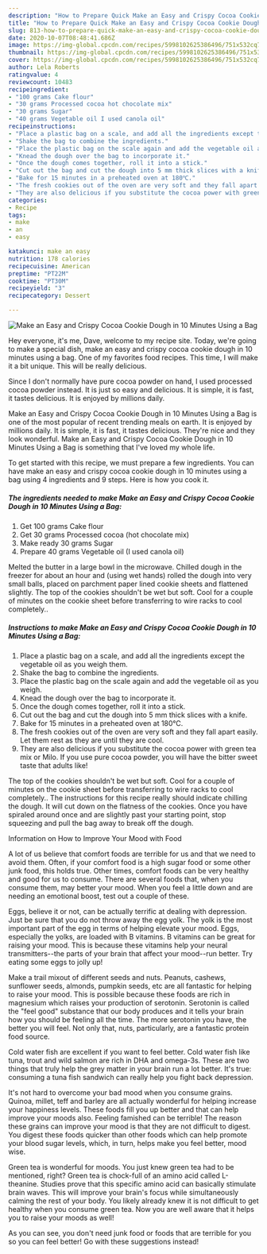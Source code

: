 ```yaml
---
description: "How to Prepare Quick Make an Easy and Crispy Cocoa Cookie Dough in 10 Minutes Using a Bag"
title: "How to Prepare Quick Make an Easy and Crispy Cocoa Cookie Dough in 10 Minutes Using a Bag"
slug: 813-how-to-prepare-quick-make-an-easy-and-crispy-cocoa-cookie-dough-in-10-minutes-using-a-bag
date: 2020-10-07T08:48:41.686Z
image: https://img-global.cpcdn.com/recipes/5998102625386496/751x532cq70/make-an-easy-and-crispy-cocoa-cookie-dough-in-10-minutes-using-a-bag-recipe-main-photo.jpg
thumbnail: https://img-global.cpcdn.com/recipes/5998102625386496/751x532cq70/make-an-easy-and-crispy-cocoa-cookie-dough-in-10-minutes-using-a-bag-recipe-main-photo.jpg
cover: https://img-global.cpcdn.com/recipes/5998102625386496/751x532cq70/make-an-easy-and-crispy-cocoa-cookie-dough-in-10-minutes-using-a-bag-recipe-main-photo.jpg
author: Lela Roberts
ratingvalue: 4
reviewcount: 10483
recipeingredient:
- "100 grams Cake flour"
- "30 grams Processed cocoa hot chocolate mix"
- "30 grams Sugar"
- "40 grams Vegetable oil I used canola oil"
recipeinstructions:
- "Place a plastic bag on a scale, and add all the ingredients except the vegetable oil as you weigh them."
- "Shake the bag to combine the ingredients."
- "Place the plastic bag on the scale again and add the vegetable oil as you weigh."
- "Knead the dough over the bag to incorporate it."
- "Once the dough comes together, roll it into a stick."
- "Cut out the bag and cut the dough into 5 mm thick slices with a knife."
- "Bake for 15 minutes in a preheated oven at 180℃."
- "The fresh cookies out of the oven are very soft and they fall apart easily. Let them rest as they are until they are cool."
- "They are also delicious if you substitute the cocoa power with green tea mix or Milo. If you use pure cocoa powder, you will have the bitter sweet taste that adults like!"
categories:
- Recipe
tags:
- make
- an
- easy

katakunci: make an easy 
nutrition: 178 calories
recipecuisine: American
preptime: "PT22M"
cooktime: "PT30M"
recipeyield: "3"
recipecategory: Dessert

---
```



![Make an Easy and Crispy Cocoa Cookie Dough in 10 Minutes Using a Bag](https://img-global.cpcdn.com/recipes/5998102625386496/751x532cq70/make-an-easy-and-crispy-cocoa-cookie-dough-in-10-minutes-using-a-bag-recipe-main-photo.jpg)

Hey everyone, it's me, Dave, welcome to my recipe site. Today, we're going to make a special dish, make an easy and crispy cocoa cookie dough in 10 minutes using a bag. One of my favorites food recipes. This time, I will make it a bit unique. This will be really delicious.

Since I don&#39;t normally have pure cocoa powder on hand, I used processed cocoa powder instead. It is just so easy and delicious. It is simple, it is fast, it tastes delicious. It is enjoyed by millions daily.

Make an Easy and Crispy Cocoa Cookie Dough in 10 Minutes Using a Bag is one of the most popular of recent trending meals on earth. It is enjoyed by millions daily. It is simple, it is fast, it tastes delicious. They're nice and they look wonderful. Make an Easy and Crispy Cocoa Cookie Dough in 10 Minutes Using a Bag is something that I've loved my whole life.


To get started with this recipe, we must prepare a few ingredients. You can have make an easy and crispy cocoa cookie dough in 10 minutes using a bag using 4 ingredients and 9 steps. Here is how you cook it.

<!--inarticleads1-->

##### The ingredients needed to make Make an Easy and Crispy Cocoa Cookie Dough in 10 Minutes Using a Bag:

1. Get 100 grams Cake flour
1. Get 30 grams Processed cocoa (hot chocolate mix)
1. Make ready 30 grams Sugar
1. Prepare 40 grams Vegetable oil (I used canola oil)


Melted the butter in a large bowl in the microwave. Chilled dough in the freezer for about an hour and (using wet hands) rolled the dough into very small balls, placed on parchment paper lined cookie sheets and flattened slightly. The top of the cookies shouldn&#39;t be wet but soft. Cool for a couple of minutes on the cookie sheet before transferring to wire racks to cool completely.. 

<!--inarticleads2-->

##### Instructions to make Make an Easy and Crispy Cocoa Cookie Dough in 10 Minutes Using a Bag:

1. Place a plastic bag on a scale, and add all the ingredients except the vegetable oil as you weigh them.
1. Shake the bag to combine the ingredients.
1. Place the plastic bag on the scale again and add the vegetable oil as you weigh.
1. Knead the dough over the bag to incorporate it.
1. Once the dough comes together, roll it into a stick.
1. Cut out the bag and cut the dough into 5 mm thick slices with a knife.
1. Bake for 15 minutes in a preheated oven at 180℃.
1. The fresh cookies out of the oven are very soft and they fall apart easily. Let them rest as they are until they are cool.
1. They are also delicious if you substitute the cocoa power with green tea mix or Milo. If you use pure cocoa powder, you will have the bitter sweet taste that adults like!


The top of the cookies shouldn&#39;t be wet but soft. Cool for a couple of minutes on the cookie sheet before transferring to wire racks to cool completely.. The instructions for this recipe really should indicate chilling the dough. It will cut down on the flatness of the cookies. Once you have spiraled around once and are slightly past your starting point, stop squeezing and pull the bag away to break off the dough. 

Information on How to Improve Your Mood with Food


A lot of us believe that comfort foods are terrible for us and that we need to avoid them. Often, if your comfort food is a high sugar food or some other junk food, this holds true. Other times, comfort foods can be very healthy and good for us to consume. There are several foods that, when you consume them, may better your mood. When you feel a little down and are needing an emotional boost, test out a couple of these.

Eggs, believe it or not, can be actually terrific at dealing with depression. Just be sure that you do not throw away the egg yolk. The yolk is the most important part of the egg in terms of helping elevate your mood. Eggs, especially the yolks, are loaded with B vitamins. B vitamins can be great for raising your mood. This is because these vitamins help your neural transmitters--the parts of your brain that affect your mood--run better. Try eating some eggs to jolly up!

Make a trail mixout of different seeds and nuts. Peanuts, cashews, sunflower seeds, almonds, pumpkin seeds, etc are all fantastic for helping to raise your mood. This is possible because these foods are rich in magnesium which raises your production of serotonin. Serotonin is called the "feel good" substance that our body produces and it tells your brain how you should be feeling all the time. The more serotonin you have, the better you will feel. Not only that, nuts, particularly, are a fantastic protein food source.

Cold water fish are excellent if you want to feel better. Cold water fish like tuna, trout and wild salmon are rich in DHA and omega-3s. These are two things that truly help the grey matter in your brain run a lot better. It's true: consuming a tuna fish sandwich can really help you fight back depression. 

It's not hard to overcome your bad mood when you consume grains. Quinoa, millet, teff and barley are all actually wonderful for helping increase your happiness levels. These foods fill you up better and that can help improve your moods also. Feeling famished can be terrible! The reason these grains can improve your mood is that they are not difficult to digest. You digest these foods quicker than other foods which can help promote your blood sugar levels, which, in turn, helps make you feel better, mood wise.

Green tea is wonderful for moods. You just knew green tea had to be mentioned, right? Green tea is chock-full of an amino acid called L-theanine. Studies prove that this specific amino acid can basically stimulate brain waves. This will improve your brain's focus while simultaneously calming the rest of your body. You likely already knew it is not difficult to get healthy when you consume green tea. Now you are well aware that it helps you to raise your moods as well!

As you can see, you don't need junk food or foods that are terrible for you so you can feel better! Go  with  these suggestions  instead!

